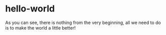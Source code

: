 # hello-world
As you can see,
there is nothing from the very beginning,
all we need to do is to make the world a little better!
